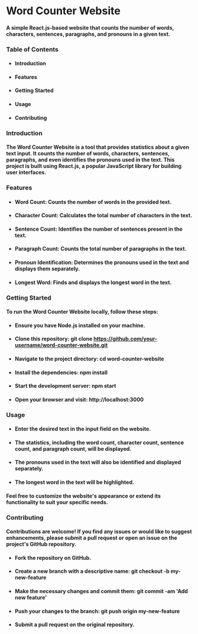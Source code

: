 # Word Counter Website

#### A simple React.js-based website that counts the number of words, characters, sentences, paragraphs, and pronouns in a given text.

### Table of Contents

* #### Introduction
* #### Features
* #### Getting Started
* #### Usage
* #### Contributing

### Introduction

#### The Word Counter Website is a tool that provides statistics about a given text input. It counts the number of words, characters, sentences, paragraphs, and even identifies the pronouns used in the text. This project is built using React.js, a popular JavaScript library for building user interfaces.

### Features

* #### Word Count: Counts the number of words in the provided text.
* #### Character Count: Calculates the total number of characters in the text.
* #### Sentence Count: Identifies the number of sentences present in the text.
* #### Paragraph Count: Counts the total number of paragraphs in the text.
* #### Pronoun Identification: Determines the pronouns used in the text and displays them separately.
* #### Longest Word: Finds and displays the longest word in the text.

### Getting Started

#### To run the Word Counter Website locally, follow these steps:

* #### Ensure you have Node.js installed on your machine.
* #### Clone this repository: git clone https://github.com/your-username/word-counter-website.git
* #### Navigate to the project directory: cd word-counter-website
* #### Install the dependencies: npm install
* #### Start the development server: npm start
* #### Open your browser and visit: http://localhost:3000

### Usage

* #### Enter the desired text in the input field on the website.
* #### The statistics, including the word count, character count, sentence count, and paragraph count, will be displayed.
* #### The pronouns used in the text will also be identified and displayed separately.
* #### The longest word in the text will be highlighted.

#### Feel free to customize the website's appearance or extend its functionality to suit your specific needs.

### Contributing

#### Contributions are welcome! If you find any issues or would like to suggest enhancements, please submit a pull request or open an issue on the project's GitHub repository.

* ####  Fork the repository on GitHub.
* ####  Create a new branch with a descriptive name: git checkout -b my-new-feature
* ####  Make the necessary changes and commit them: git commit -am 'Add new feature'
* ####  Push your changes to the branch: git push origin my-new-feature
* ####  Submit a pull request on the original repository.
